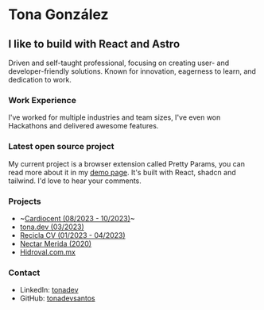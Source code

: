 # Tona González

## I like to build with React and Astro

Driven and self-taught professional, focusing on creating user- and developer-friendly solutions. Known for innovation, eagerness to learn, and dedication to work.


### Work Experience
I've worked for multiple industries and team sizes, I've even won Hackathons and delivered awesome features.

### Latest open source project

My current project is a browser extension called Pretty Params, you can read more about it in my [demo page](https://tona.dev/pretty-params). It's built with React, shadcn and tailwind. I'd love to hear your comments.

### Projects
- ~[Cardiocent (08/2023 - 10/2023)](https://cardiocent.mx)~
- [tona.dev (03/2023)](https://tona.dev)
- [Recicla CV (01/2023 - 04/2023)](https://reciclacv.com)
- [Nectar Merida (2020)](https://nectarmerida.com.mx/)
- [Hidroval.com.mx](https://hidroval.com.mx)

### Contact
- LinkedIn: [tonadev](https://linkedin.com/in/tonadev)
- GitHub: [tonadevsantos](https://github.com/tonadevsantos)
